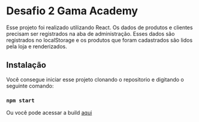# Desafio 2 Gama Academy

Esse projeto foi realizado utilizando React. Os dados de produtos e clientes precisam ser registrados na aba de administração. Esses dados são registrados no localStorage e os produtos que foram cadastrados são lidos pela loja e renderizados.

## Instalação

Você consegue iniciar esse projeto clonando o repositorio e digitando o seguinte comando:

### `npm start`

Ou você pode acessar a build [aqui](https://desafio2-e-commerce.netlify.app/)